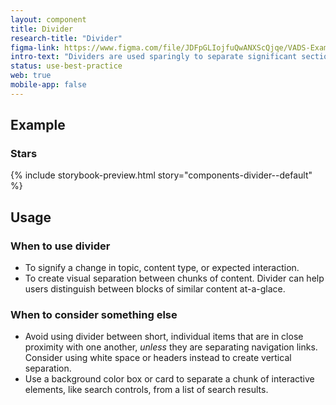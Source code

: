 ```yaml
---
layout: component
title: Divider
research-title: "Divider"
figma-link: https://www.figma.com/file/JDFpGLIojfuQwANXScQjqe/VADS-Example-Library?type=design&node-id=974%3A2775&mode=design&t=jMcVWkPlFhZu3RTh-1
intro-text: "Dividers are used sparingly to separate significant sections of content"
status: use-best-practice
web: true
mobile-app: false
---
```


## Example

### Stars

{% include storybook-preview.html story="components-divider--default" %}

## Usage

### When to use divider

- To signify a change in topic, content type, or expected interaction.
- To create visual separation between chunks of content. Divider can help users distinguish between blocks of similar content at-a-glace.  

### When to consider something else

- Avoid using divider between short, individual items that are in close proximity with one another, _unless_ they are separating navigation links. Consider using white space or headers instead to create vertical separation.  
- Use a background color box or card to separate a chunk of interactive elements, like search controls, from a list of search results.
